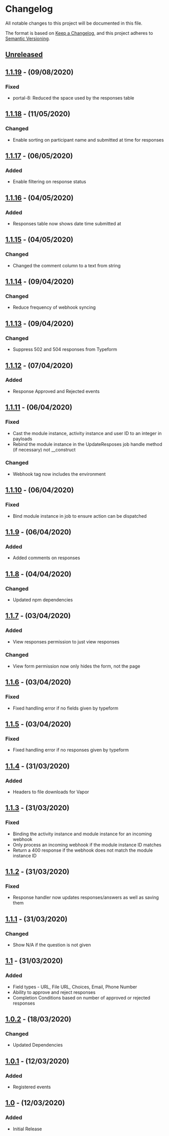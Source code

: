 # Changelog

All notable changes to this project will be documented in this file.

The format is based on [Keep a Changelog](https://keepachangelog.com/en/1.0.0/),
and this project adheres to [Semantic Versioning](https://semver.org/spec/v2.0.0.html).

## [Unreleased]

## [1.1.19] - (09/08/2020)

### Fixed
- portal-8: Reduced the space used by the responses table

## [1.1.18] - (11/05/2020)

### Changed
- Enable sorting on participant name and submitted at time for responses

## [1.1.17] - (06/05/2020)

### Added
- Enable filtering on response status

## [1.1.16] - (04/05/2020)

### Added
- Responses table now shows date time submitted at

## [1.1.15] - (04/05/2020)

### Changed
- Changed the comment column to a text from string

## [1.1.14] - (09/04/2020)

### Changed
- Reduce frequency of webhook syncing

## [1.1.13] - (09/04/2020)

### Changed
- Suppress 502 and 504 responses from Typeform

## [1.1.12] - (07/04/2020)

### Added
- Response Approved and Rejected events

## [1.1.11] - (06/04/2020)

### Fixed
- Cast the module instance, activity instance and user ID to an integer in payloads
- Rebind the module instance in the UpdateResposes job handle method (if necessary) not __construct

### Changed
- Webhook tag now includes the environment

## [1.1.10] - (06/04/2020)

### Fixed
- Bind module instance in job to ensure action can be dispatched

## [1.1.9] - (06/04/2020)

### Added
- Added comments on responses

## [1.1.8] - (04/04/2020)

### Changed
- Updated npm dependencies

## [1.1.7] - (03/04/2020)

### Added
- View responses permission to just view responses

### Changed
- View form permission now only hides the form, not the page

## [1.1.6] - (03/04/2020)

### Fixed
- Fixed handling error if no fields given by typeform

## [1.1.5] - (03/04/2020)

### Fixed
- Fixed handling error if no responses given by typeform

## [1.1.4] - (31/03/2020)

### Added
- Headers to file downloads for Vapor

## [1.1.3] - (31/03/2020)

### Fixed
- Binding the activity instance and module instance for an incoming webhook
- Only process an incoming webhook if the module instance ID matches
- Return a 400 response if the webhook does not match the module instance ID

## [1.1.2] - (31/03/2020)

### Fixed
- Response handler now updates responses/answers as well as saving them

## [1.1.1] - (31/03/2020)

### Changed
- Show N/A if the question is not given

## [1.1] - (31/03/2020)

### Added
- Field types - URL, File URL, Choices, Email, Phone Number
- Ability to approve and reject responses
- Completion Conditions based on number of approved or rejected responses

## [1.0.2] - (18/03/2020)

### Changed
- Updated Dependencies

## [1.0.1] - (12/03/2020)

### Added
- Registered events

## [1.0] - (12/03/2020)

### Added
- Initial Release

[Unreleased]: https://github.com/bristol-su/typeform/compare/v1.1.19...HEAD
[1.1.19]: https://github.com/bristol-su/typeform/compare/v1.1.18...v1.1.19
[1.1.18]: https://github.com/bristol-su/typeform/compare/v1.1.17...v1.1.18
[1.1.17]: https://github.com/bristol-su/typeform/compare/v1.1.16...v1.1.17
[1.1.16]: https://github.com/bristol-su/typeform/compare/v1.1.15...v1.1.16
[1.1.15]: https://github.com/bristol-su/typeform/compare/v1.1.14...v1.1.15
[1.1.14]: https://github.com/bristol-su/typeform/compare/v1.1.13...v1.1.14
[1.1.13]: https://github.com/bristol-su/typeform/compare/v1.1.12...v1.1.13
[1.1.12]: https://github.com/bristol-su/typeform/compare/v1.1.11...v1.1.12
[1.1.11]: https://github.com/bristol-su/typeform/compare/v1.1.10...v1.1.11
[1.1.10]: https://github.com/bristol-su/typeform/compare/v1.1.9...v1.1.10
[1.1.9]: https://github.com/bristol-su/typeform/compare/v1.1.8...v1.1.9
[1.1.8]: https://github.com/bristol-su/typeform/compare/v1.1.7...v1.1.8
[1.1.7]: https://github.com/bristol-su/typeform/compare/v1.1.6...v1.1.7
[1.1.6]: https://github.com/bristol-su/typeform/compare/v1.1.5...v1.1.6
[1.1.5]: https://github.com/bristol-su/typeform/compare/v1.1.4...v1.1.5
[1.1.4]: https://github.com/bristol-su/typeform/compare/v1.1.3...v1.1.4
[1.1.3]: https://github.com/bristol-su/typeform/compare/v1.1.2...v1.1.3
[1.1.2]: https://github.com/bristol-su/typeform/compare/v1.1.1...v1.1.2
[1.1.1]: https://github.com/bristol-su/typeform/compare/v1.1...v1.1.1
[1.1]: https://github.com/bristol-su/typeform/compare/v1.0.2...v1.1
[1.0.2]: https://github.com/bristol-su/typeform/compare/v1.0.1...v1.0.2
[1.0.1]: https://github.com/bristol-su/typeform/compare/v1.0...v1.0.1
[1.0]: https://github.com/bristol-su/typeform/releases/tag/v1.0
